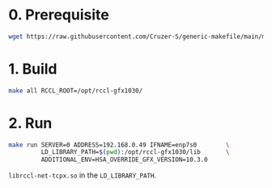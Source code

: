 # 0. Prerequisite
```bash
wget https://raw.githubusercontent.com/Cruzer-S/generic-makefile/main/makefile
```

# 1. Build
```bash
make all RCCL_ROOT=/opt/rccl-gfx1030/
```

# 2. Run
```bash
make run SERVER=0 ADDRESS=192.168.0.49 IFNAME=enp7s0	    \
		 LD_LIBRARY_PATH=$(pwd):/opt/rccl-gfx1030/lib		\
		 ADDITIONAL_ENV=HSA_OVERRIDE_GFX_VERSION=10.3.0
```

`librccl-net-tcpx.so` in the `LD_LIBRARY_PATH`.
